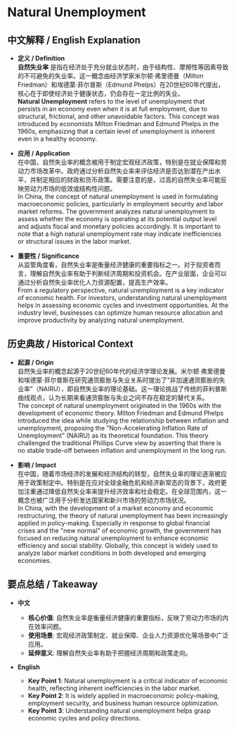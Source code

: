 # Natural Unemployment

## 中文解释 / English Explanation

* **定义 / Definition**  
  **自然失业率** 是指在经济处于充分就业状态时，由于结构性、摩擦性等因素导致的不可避免的失业率。这一概念由经济学家米尔顿·弗里德曼（Milton Friedman）和埃德蒙·菲尔普斯（Edmund Phelps）在20世纪60年代提出，核心在于即使经济处于健康状态，仍会存在一定比例的失业。  
  **Natural Unemployment** refers to the level of unemployment that persists in an economy even when it is at full employment, due to structural, frictional, and other unavoidable factors. This concept was introduced by economists Milton Friedman and Edmund Phelps in the 1960s, emphasizing that a certain level of unemployment is inherent even in a healthy economy.

* **应用 / Application**  
  在中国，自然失业率的概念被用于制定宏观经济政策，特别是在就业保障和劳动力市场改革中。政府通过分析自然失业率来评估经济是否达到潜在产出水平，并制定相应的财政和货币政策。需要注意的是，过高的自然失业率可能反映劳动力市场的低效或结构性问题。  
  In China, the concept of natural unemployment is used in formulating macroeconomic policies, particularly in employment security and labor market reforms. The government analyzes natural unemployment to assess whether the economy is operating at its potential output level and adjusts fiscal and monetary policies accordingly. It is important to note that a high natural unemployment rate may indicate inefficiencies or structural issues in the labor market.

* **重要性 / Significance**  
  从监管角度看，自然失业率是衡量经济健康的重要指标之一。对于投资者而言，理解自然失业率有助于判断经济周期和投资机会。在产业层面，企业可以通过分析自然失业率优化人力资源配置，提高生产效率。  
  From a regulatory perspective, natural unemployment is a key indicator of economic health. For investors, understanding natural unemployment helps in assessing economic cycles and investment opportunities. At the industry level, businesses can optimize human resource allocation and improve productivity by analyzing natural unemployment.

## 历史典故 / Historical Context

* **起源 / Origin**  
  自然失业率的概念起源于20世纪60年代的经济学理论发展。米尔顿·弗里德曼和埃德蒙·菲尔普斯在研究通货膨胀与失业关系时提出了“非加速通货膨胀的失业率”（NAIRU），即自然失业率的理论基础。这一理论挑战了传统的菲利普斯曲线观点，认为长期来看通货膨胀与失业之间不存在稳定的替代关系。  
  The concept of natural unemployment originated in the 1960s with the development of economic theory. Milton Friedman and Edmund Phelps introduced the idea while studying the relationship between inflation and unemployment, proposing the "Non-Accelerating Inflation Rate of Unemployment" (NAIRU) as its theoretical foundation. This theory challenged the traditional Phillips Curve view by asserting that there is no stable trade-off between inflation and unemployment in the long run.

* **影响 / Impact**  
  在中国，随着市场经济的发展和经济结构的转型，自然失业率的理论逐渐被应用于政策制定中。特别是在应对全球金融危机和经济新常态的背景下，政府更加注重通过降低自然失业率来提升经济效率和社会稳定。在全球范围内，这一概念也被广泛用于分析发达国家和新兴市场的劳动力市场状况。  
  In China, with the development of a market economy and economic restructuring, the theory of natural unemployment has been increasingly applied in policy-making. Especially in response to global financial crises and the "new normal" of economic growth, the government has focused on reducing natural unemployment to enhance economic efficiency and social stability. Globally, this concept is widely used to analyze labor market conditions in both developed and emerging economies.

## 要点总结 / Takeaway

* **中文**  
  - **核心价值**: 自然失业率是衡量经济健康的重要指标，反映了劳动力市场的内在效率问题。  
  - **使用场景**: 宏观经济政策制定、就业保障、企业人力资源优化等场景中广泛应用。  
  - **延伸意义**: 理解自然失业率有助于把握经济周期和政策走向。

* **English**  
  - **Key Point 1**: Natural unemployment is a critical indicator of economic health, reflecting inherent inefficiencies in the labor market.  
  - **Key Point 2**: It is widely applied in macroeconomic policy-making, employment security, and business human resource optimization.  
  - **Key Point 3**: Understanding natural unemployment helps grasp economic cycles and policy directions.